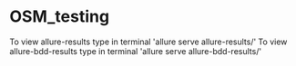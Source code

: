 # OSM_testing
To view allure-results type in terminal 'allure serve allure-results/'</n>
To view allure-bdd-results type in terminal 'allure serve allure-bdd-results/'
